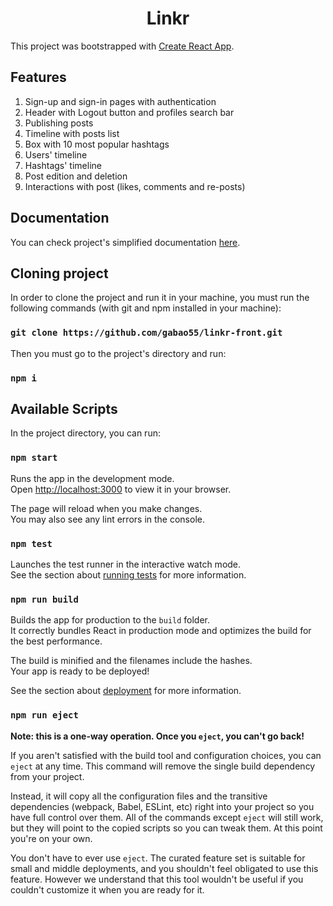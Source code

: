 <h1 align="center">Linkr</h1>

This project was bootstrapped with [Create React App](https://github.com/facebook/create-react-app).

## Features

1. Sign-up and sign-in pages with authentication
2. Header with Logout button and profiles search bar
3. Publishing posts
4. Timeline with posts list
5. Box with 10 most popular hashtags
6. Users' timeline
7. Hashtags' timeline
8. Post edition and deletion
9. Interactions with post (likes, comments and re-posts)

## Documentation

You can check project's simplified documentation [here](https://gamy-marmoset-929.notion.site/Linkr-d900946be89545b1a8d2d231adf40ba6).

## Cloning project

In order to clone the project and run it in your machine, you must run the following commands (with git and npm installed in your machine):

### `git clone https://github.com/gabao55/linkr-front.git`

Then you must go to the project's directory and run:

### `npm i`

## Available Scripts

In the project directory, you can run:

### `npm start`

Runs the app in the development mode.\
Open [http://localhost:3000](http://localhost:3000) to view it in your browser.

The page will reload when you make changes.\
You may also see any lint errors in the console.

### `npm test`

Launches the test runner in the interactive watch mode.\
See the section about [running tests](https://facebook.github.io/create-react-app/docs/running-tests) for more information.

### `npm run build`

Builds the app for production to the `build` folder.\
It correctly bundles React in production mode and optimizes the build for the best performance.

The build is minified and the filenames include the hashes.\
Your app is ready to be deployed!

See the section about [deployment](https://facebook.github.io/create-react-app/docs/deployment) for more information.

### `npm run eject`

**Note: this is a one-way operation. Once you `eject`, you can't go back!**

If you aren't satisfied with the build tool and configuration choices, you can `eject` at any time. This command will remove the single build dependency from your project.

Instead, it will copy all the configuration files and the transitive dependencies (webpack, Babel, ESLint, etc) right into your project so you have full control over them. All of the commands except `eject` will still work, but they will point to the copied scripts so you can tweak them. At this point you're on your own.

You don't have to ever use `eject`. The curated feature set is suitable for small and middle deployments, and you shouldn't feel obligated to use this feature. However we understand that this tool wouldn't be useful if you couldn't customize it when you are ready for it.
